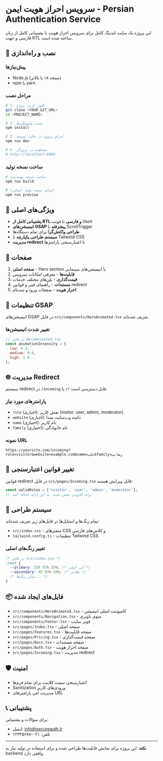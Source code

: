# سرویس احراز هویت ایمن - Persian Authentication Service

این پروژه یک سایت لندینگ کامل برای سرویس احراز هویت با پشتیبانی کامل از زبان فارسی و جهت RTL ساخته شده است.

## 🚀 نصب و راه‌اندازی

### پیش‌نیازها
- Node.js (نسخه ۱۸ یا بالاتر)
- npm یا yarn

### مراحل نصب

```bash
# 1. کلون کردن پروژه
git clone <YOUR_GIT_URL>
cd <PROJECT_NAME>

# 2. نصب وابستگی‌ها
npm install

# 3. اجرای پروژه در حالت توسعه
npm run dev

# 4. مشاهده در مرورگر
# http://localhost:8080
```

### ساخت نسخه تولید

```bash
# ساخت نسخه بهینه‌شده
npm run build

# اجرای نسخه تولید (محلی)
npm run preview
```

## 🎨 ویژگی‌های اصلی

- **پشتیبانی کامل از RTL و فارسی** با فونت Vazir
- **انیمیشن‌های GSAP پیشرفته** با ScrollTrigger
- **طراحی واکنش‌گرا** برای تمام دستگاه‌ها
- **سیستم طراحی یکپارچه** با Tailwind CSS
- **مدیریت redirect** با اعتبارسنجی پارامترها

## 📱 صفحات

1. **صفحه اصلی** - Hero section با انیمیشن‌های سینمایی
2. **قابلیت‌ها** - معرفی امکانات سرویس
3. **قیمت‌گذاری** - پلن‌های مختلف خدمات
4. **مستندات** - راهنمای فنی و قوانین redirect
5. **احراز هویت** - صفحات ورود و ثبت‌نام

## 🔧 تنظیمات GSAP

انیمیشن‌های GSAP در فایل `src/components/HeroAnimated.tsx` تعریف شده‌اند.

### تغییر شدت انیمیشن‌ها

```javascript
// در فایل HeroAnimated.tsx
const animationIntensity = {
  low: 0.3,
  medium: 0.6,
  high: 1.0
};
```

## 🌐 مدیریت Redirect

سیستم redirect در `/incoming` یا `/r` قابل دسترسی است.

### پارامترهای مورد نیاز

- `role` (اجباری): نقش کاربر (visitor, user, admin, moderator)
- `website` (اجباری): دامنه وب‌سایت مبدا
- `name` (اختیاری): نام کاربر
- `family` (اختیاری): نام خانوادگی

### نمونه URL

```
https://yoursite.com/incoming?role=visitor&website=example.com&name=علی&family=رضایی
```

## 🎯 تغییر قوانین اعتبارسنجی

قوانین redirect در فایل `src/pages/Incoming.tsx` قابل ویرایش هستند:

```javascript
const validRoles = ['visitor', 'user', 'admin', 'moderator'];
// برای افزودن نقش جدید، به این آرایه اضافه کنید
```

## 🎨 سیستم طراحی

تمام رنگ‌ها و استایل‌ها در فایل‌های زیر تعریف شده‌اند:

- `src/index.css` - متغیرهای CSS و کلاس‌های فارسی
- `tailwind.config.ts` - تنظیمات Tailwind CSS

### تغییر رنگ‌های اصلی

```css
/* در فایل src/index.css */
:root {
  --primary: 220 91% 55%; /* آبی اصلی */
  --secondary: 45 93% 58%; /* طلایی */
  /* سایر رنگ‌ها... */
}
```

## 📦 فایل‌های ایجاد شده

- `src/components/HeroAnimated.tsx` - کامپوننت اصلی انیمیشن
- `src/components/Navigation.tsx` - منوی ناوبری
- `src/components/Footer.tsx` - فوتر سایت
- `src/pages/Index.tsx` - صفحه اصلی
- `src/pages/Features.tsx` - صفحه قابلیت‌ها
- `src/pages/Pricing.tsx` - صفحه قیمت‌گذاری
- `src/pages/Docs.tsx` - صفحه مستندات
- `src/pages/Auth.tsx` - صفحه احراز هویت
- `src/pages/Incoming.tsx` - مدیریت redirect

## 🛡️ امنیت

- اعتبارسنجی سمت کلاینت برای تمام فرم‌ها
- Sanitization ورودی‌های کاربر
- مدیریت امن پارامترهای URL

## 📞 پشتیبانی

برای سؤالات و پشتیبانی:
- ایمیل: info@secureauth.ir
- تلفن: ۰۲۱-۱۲۳۴۵۶۷۸

---

**نکته**: این پروژه برای نمایش قابلیت‌ها طراحی شده و برای استفاده در تولید نیاز به backend واقعی دارد.